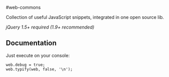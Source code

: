#web-commons

Collection of useful JavaScript snippets, integrated in one open source lib.

*jQuery 1.5+ required (1.9+ recommended)*

## Documentation

Just execute on your console:

    web.debug = true;
    web.typify(web, false, '\n');
